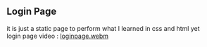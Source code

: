 ## Login Page
it is just a static page to perform what I learned in css and html yet <br />
login page video : [loginpage.webm](https://github.com/hazemabolila123/login_page/assets/73200097/3a604f5a-f4bd-453c-a9fd-d88ff7dbcfe9)
